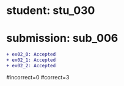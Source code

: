 # student: stu_030
# submission: sub_006

```diff
+ ex02_0: Accepted
+ ex02_1: Accepted
+ ex02_2: Accepted
```
#incorrect=0
#correct=3

